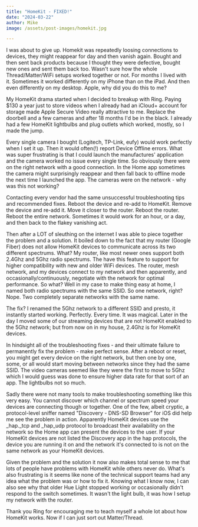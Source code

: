 ```yaml
---
title: "HomeKit - FIXED!"
date: "2024-03-22"
author: Mike
image: /assets/post-images/homekit.jpg

---
```

I was about to give up. Homekit was repeatedly loosing connections to devices, they might reappear for day and then vanish again. Bought and then sent back products because I thought they were defective, bought new ones and sent them back too. Wasn't sure how the whole Thread/Matter/WiFi setups worked together or not. For months I lived with it. Sometimes it worked differently on my iPhone than on the iPad. And then even differently on my desktop. Apple, why did you do this to me?
<!-- more -->

My HomeKit drama started when I decided to breakup with Ring. Paying $130 a year just to store videos when I already had an iCloud+ account for storage made Apple Secure Video really attractive to me. Replace the doorbell and a few cameras and after 18 months I'd be in the black. I already had a few HomeKit lightbulbs and plug outlets which worked, mostly, so I made the jump.

Every single camera I bought (Logitech, TP-Link, eufy) would work perfectly when I set it up. Then it would often(!) report Device Offline errors. What was super frustrating is that I could launch the manufactures' application and the camera worked no issue every single time. So obviously there were on the right network with a good connection. In the Home app sometimes the camera might surprisingly reappear and then fall back to offline mode the next time I launched the app. The cameras were on the network - why was this not working?

Contacting every vendor had the same unsuccessful troubleshooting tips and recommended fixes. Reboot the device and re-add to HomeKit. Remove the device and re-add it. Move it closer to the router. Reboot the router. Reboot the entire network. Sometimes it would work for an hour, or a day, and then back to the flakey vanishing act.

Then after a LOT of sleuthing on the internet I was able to piece together the problem and a solution. It boiled down to the fact that my router (Google Fiber) does not allow HomeKit devices to communicate across its two different spectrums. What? My router, like most newer ones support both 2.4Ghz and 5Ghz radio spectrums. The have this feature to support for higher compatibility with new and older WiFi devices. The router, mesh network, and my devices connect to my network and then apparently, and occasionally/continuously, negotiate with the network for optimal performance. So what? Well in my case to make thing easy at home, I named both radio spectrums with the same SSID. So one network, right? Nope. Two completely separate networks with the same name.

The fix? I renamed the 5Ghz network to a different SSID and presto, it instantly started working. Perfectly. Every time. It was magical. Later in the day I moved some of our streaming devices that are not HomeKit enabled to the 5Ghz network; but from now on in my house, 2.4Ghz is for HomeKit devices.

In hindsight all of the troubleshooting fixes - and their ultimate failure to permanently fix the problem - make perfect sense. After a reboot or reset, you might get every device on the right network, but then one by one, some, or all would start moving between networks since they had the same SSID. The video cameras seemed like they were the first to move to 5Ghz which I would guess was done to ensure higher data rate for that sort of an app. The lightbulbs not so much.

Sadly there were not many tools to make troubleshooting something like this very easy. You cannot discover which channel or spectrum speed your devices are connecting though or together. One of the few, albeit cryptic, a protocol-level sniffer named "Discovery - DNS-SD Browser" for iOS did help me see the problem in action. Apparently HomeKit devices use the _hap._tcp and _hap_udp protocol to broadcast their availability on the network so the Home app can present the devices to the user. If your HomeKit devices are not listed the Discovery app in the hap protocols, the device you are running it on and the network it's connected to is not on the same network as your HomeKit devices.

Given the problem and the solution it now also makes total sense to me that lots of people have problems with HomeKit while others never do. What's also frustrating is it seems like none of the technical support teams had any idea what the problem was or how to fix it.  Knowing what I know now, I can also see why that older Hue Light stopped working or occasionally didn't respond to the switch sometimes. It wasn't the light bulb, it was how I setup my network with the router.

Thank you Ring for encouraging me to teach myself a whole lot about how HomeKit works. Now if I can just sort out Matter/Thread.
